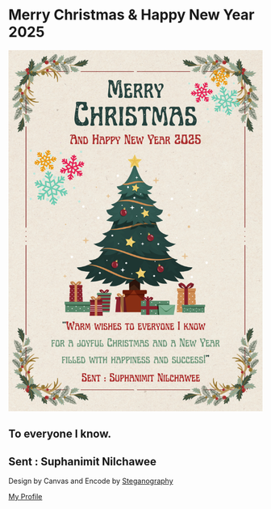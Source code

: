 # Merry Christmas & Happy New Year 2025
![img_me](img/Card.png)

## To everyone I know.
## Sent : Suphanimit Nilchawee

Design by Canvas and Encode by [Steganography](https://stylesuxx.github.io/steganography/)

[My Profile](https://6530200517.github.io)
